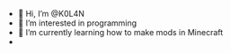 - 👋 Hi, I’m @K0L4N
- 👀 I’m interested in programming
- 🌱 I’m currently learning how to make mods in Minecraft
-
